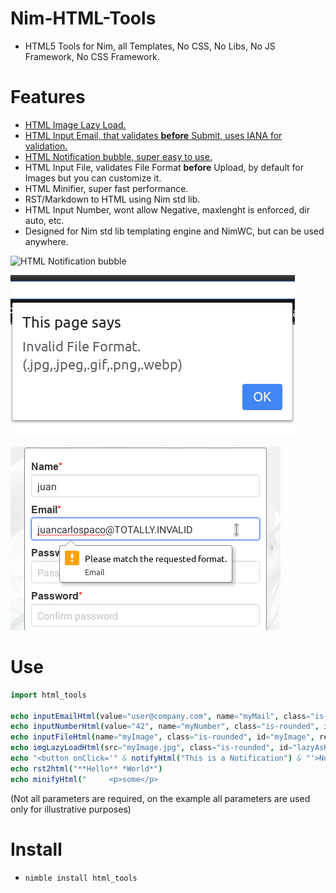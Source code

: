 # Nim-HTML-Tools

- HTML5 Tools for Nim, all Templates, No CSS, No Libs, No JS Framework, No CSS Framework.


# Features

- [HTML Image Lazy Load.](https://codepen.io/FilipVitas/pen/pQBYQd)
- [HTML Input Email, that validates **before** Submit, uses IANA for validation.](https://coliff.github.io/html5-email-regex)
- [HTML Notification bubble, super easy to use.](https://user-images.githubusercontent.com/1189414/54497190-708cfd00-48d6-11e9-9812-7ac7542c294e.png)
- HTML Input File, validates File Format **before** Upload, by default for Images but you can customize it.
- HTML Minifier, super fast performance.
- RST/Markdown to HTML using Nim std lib.
- HTML Input Number, wont allow Negative, maxlenght is enforced, dir auto, etc.
- Designed for Nim std lib templating engine and NimWC, but can be used anywhere.

![HTML Notification bubble](https://user-images.githubusercontent.com/1189414/54497190-708cfd00-48d6-11e9-9812-7ac7542c294e.png)

![HTML Input File Format Validation](fileformat-validate.png)


![HTML Input Mail Validation](email-validation.png)


# Use

```nim
import html_tools

echo inputEmailHtml(value="user@company.com", name="myMail", class="is-rounded", id="myMail", placeholder="Email", required=true)
echo inputNumberHtml(value="42", name="myNumber", class="is-rounded", id="myNumber", placeholder="Integer", required=true)
echo inputFileHtml(name="myImage", class="is-rounded", id="myImage", required=true)
echo imgLazyLoadHtml(src="myImage.jpg", class="is-rounded", id="lazyAsHell")
echo "<button onClick='" & notifyHtml("This is a Notification") & "'>Notification</button>"
echo rst2html("**Hello** *World*")
echo minifyHtml("     <p>some</p>                                                  <b>HTML</b>     ") # Minifies when -d:release
```
(Not all parameters are required, on the example all parameters are used only for illustrative purposes)


# Install

- `nimble install html_tools`
